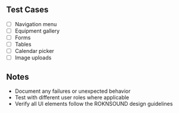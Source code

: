 ## Test Cases

- [ ] Navigation menu
- [ ] Equipment gallery
- [ ] Forms
- [ ] Tables
- [ ] Calendar picker
- [ ] Image uploads

## Notes
- Document any failures or unexpected behavior
- Test with different user roles where applicable
- Verify all UI elements follow the ROKNSOUND design guidelines
